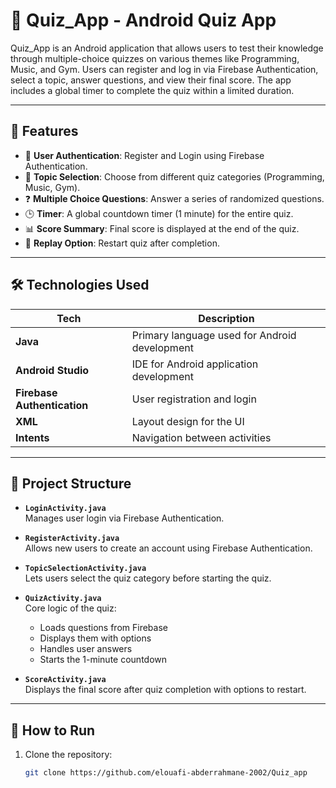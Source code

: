 # 📱 Quiz_App - Android Quiz App

Quiz_App is an Android application that allows users to test their knowledge through multiple-choice quizzes on various themes like Programming, Music, and Gym. Users can register and log in via Firebase Authentication, select a topic, answer questions, and view their final score. The app includes a global timer to complete the quiz within a limited duration.

---

## 📌 Features

- 🔐 **User Authentication**: Register and Login using Firebase Authentication.
- 🎯 **Topic Selection**: Choose from different quiz categories (Programming, Music, Gym).
- ❓ **Multiple Choice Questions**: Answer a series of randomized questions.
- 🕒 **Timer**: A global countdown timer (1 minute) for the entire quiz.
- 📊 **Score Summary**: Final score is displayed at the end of the quiz.
- 🔁 **Replay Option**: Restart quiz after completion.

---

## 🛠️ Technologies Used

| Tech | Description |
|------|-------------|
| **Java** | Primary language used for Android development |
| **Android Studio** | IDE for Android application development |
| **Firebase Authentication** | User registration and login |
| **XML** | Layout design for the UI |
| **Intents** | Navigation between activities |

---

## 📂 Project Structure

- **`LoginActivity.java`**  
  Manages user login via Firebase Authentication.

- **`RegisterActivity.java`**  
  Allows new users to create an account using Firebase Authentication.

- **`TopicSelectionActivity.java`**  
  Lets users select the quiz category before starting the quiz.

- **`QuizActivity.java`**  
  Core logic of the quiz:
   - Loads questions from Firebase
   - Displays them with options
   - Handles user answers
   - Starts the 1-minute countdown

- **`ScoreActivity.java`**  
  Displays the final score after quiz completion with options to restart.

---

## 🚀 How to Run

1. Clone the repository:
   ```bash
   git clone https://github.com/elouafi-abderrahmane-2002/Quiz_app
